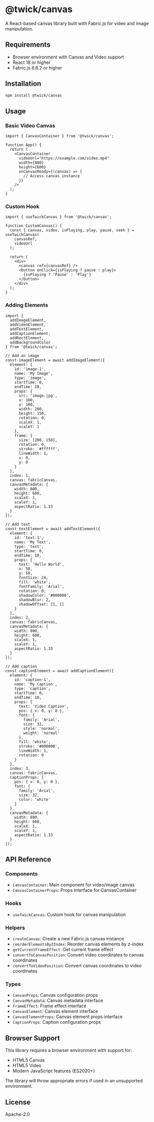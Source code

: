 # @twick/canvas

A React-based canvas library built with Fabric.js for video and image manipulation.

## Requirements

- Browser environment with Canvas and Video support
- React 18 or higher
- Fabric.js 6.6.2 or higher

## Installation

```bash
npm install @twick/canvas
```

## Usage

### Basic Video Canvas

```tsx
import { CanvasContainer } from '@twick/canvas';

function App() {
  return (
    <CanvasContainer
      videoUrl="https://example.com/video.mp4"
      width={800}
      height={600}
      onCanvasReady={(canvas) => {
        // Access canvas instance
      }}
    />
  );
}
```

### Custom Hook

```tsx
import { useTwickCanvas } from '@twick/canvas';

function CustomCanvas() {
  const { canvas, video, isPlaying, play, pause, seek } = useTwickCanvas(
    canvasRef,
    videoUrl
  );

  return (
    <div>
      <canvas ref={canvasRef} />
      <button onClick={isPlaying ? pause : play}>
        {isPlaying ? 'Pause' : 'Play'}
      </button>
    </div>
  );
}
```

### Adding Elements

```tsx
import { 
  addImageElement, 
  addVideoElement, 
  addTextElement, 
  addCaptionElement,
  addRectElement,
  addBackgroundColor
} from '@twick/canvas';

// Add an image
const imageElement = await addImageElement({
  element: {
    id: 'image-1',
    name: 'My Image',
    type: 'image',
    startTime: 0,
    endTime: 10,
    props: {
      src: 'image.jpg',
      x: 100,
      y: 100,
      width: 200,
      height: 150,
      rotation: 0,
      scaleX: 1,
      scaleY: 1
    },
    frame: {
      size: [200, 150],
      rotation: 0,
      stroke: '#ffffff',
      lineWidth: 1,
      x: 0,
      y: 0
    }
  },
  index: 1,
  canvas: fabricCanvas,
  canvasMetadata: {
    width: 800,
    height: 600,
    scaleX: 1,
    scaleY: 1,
    aspectRatio: 1.33
  }
});

// Add text
const textElement = await addTextElement({
  element: {
    id: 'text-1',
    name: 'My Text',
    type: 'text',
    startTime: 0,
    endTime: 10,
    props: {
      text: 'Hello World',
      x: 50,
      y: 50,
      fontSize: 24,
      fill: 'white',
      fontFamily: 'Arial',
      rotation: 0,
      shadowColor: '#000000',
      shadowBlur: 2,
      shadowOffset: [1, 1]
    }
  },
  index: 2,
  canvas: fabricCanvas,
  canvasMetadata: {
    width: 800,
    height: 600,
    scaleX: 1,
    scaleY: 1,
    aspectRatio: 1.33
  }
});

// Add caption
const captionElement = await addCaptionElement({
  element: {
    id: 'caption-1',
    name: 'My Caption',
    type: 'caption',
    startTime: 0,
    endTime: 10,
    props: {
      text: 'Video Caption',
      pos: { x: 0, y: 0 },
      font: {
        family: 'Arial',
        size: 32,
        style: 'normal',
        weight: 'normal'
      },
      fill: 'white',
      stroke: '#000000',
      lineWidth: 1,
      rotation: 0
    }
  },
  index: 3,
  canvas: fabricCanvas,
  captionProps: {
    pos: { x: 0, y: 0 },
    font: {
      family: 'Arial',
      size: 32,
      color: 'white'
    }
  },
  canvasMetadata: {
    width: 800,
    height: 600,
    scaleX: 1,
    scaleY: 1,
    aspectRatio: 1.33
  }
});
```

## API Reference

### Components

- `CanvasContainer`: Main component for video/image canvas
- `CanvasContainerProps`: Props interface for CanvasContainer

### Hooks

- `useTwickCanvas`: Custom hook for canvas manipulation

### Helpers

- `createCanvas`: Create a new Fabric.js canvas instance
- `reorderElementsByZIndex`: Reorder canvas elements by z-index
- `getCurrentFrameEffect`: Get current frame effect
- `convertToCanvasPosition`: Convert video coordinates to canvas coordinates
- `convertToVideoPosition`: Convert canvas coordinates to video coordinates

### Types

- `CanvasProps`: Canvas configuration props
- `CanvasMetadata`: Canvas metadata interface
- `FrameEffect`: Frame effect interface
- `CanvasElement`: Canvas element interface
- `CanvasElementProps`: Canvas element props interface
- `CaptionProps`: Caption configuration props

## Browser Support

This library requires a browser environment with support for:
- HTML5 Canvas
- HTML5 Video
- Modern JavaScript features (ES2020+)

The library will throw appropriate errors if used in an unsupported environment.

## License

Apache-2.0 